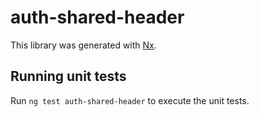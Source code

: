 # auth-shared-header

This library was generated with [Nx](https://nx.dev).

## Running unit tests

Run `ng test auth-shared-header` to execute the unit tests.
